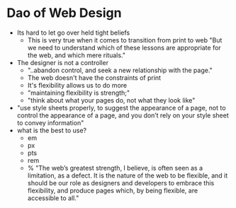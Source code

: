 # Dao of Web Design

- Its hard to let go over held tight beliefs
    - This is very true when it comes to transition from print to web 
    "But we need to understand which of these lessons are appropriate for the web, and which mere rituals."
- The designer is not a controller 
    - "..abandon control, and seek a new relationship with the page."
    - The web doesn't have the constraints of print
    - It's flexibility allows us to do more
    - "maintaining flexibility is strength;"
    - "think about what your pages do, not what they look like"
- "use style sheets properly, to suggest the appearance of a page, not to control the appearance of a page, and you don’t rely on your style sheet to convey information"
- what is the best to use? 
    - em
    - px
    - pts
    - rem
    - %
"The web’s greatest strength, I believe, is often seen as a limitation, as a defect. It is the nature of the web to be flexible, and it should be our role as designers and developers to embrace this flexibility, and produce pages which, by being flexible, are accessible to all."